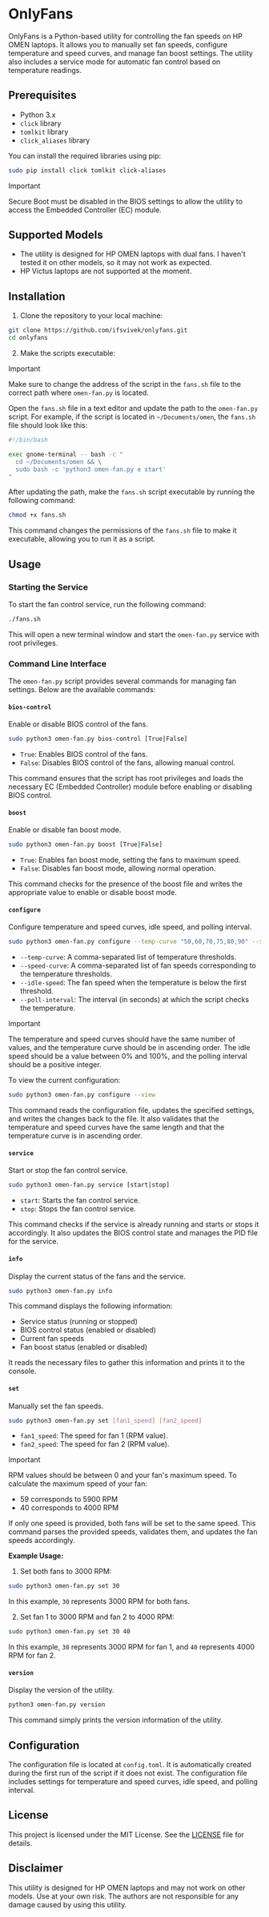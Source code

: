 # OnlyFans

OnlyFans is a Python-based utility for controlling the fan speeds on HP OMEN laptops. It allows you to manually set fan speeds, configure temperature and speed curves, and manage fan boost settings. The utility also includes a service mode for automatic fan control based on temperature readings.

## Prerequisites

-   Python 3.x
-   `click` library
-   `tomlkit` library
-   `click_aliases` library

You can install the required libraries using pip:

```sh
sudo pip install click tomlkit click-aliases
```

> [!Important]
> Secure Boot must be disabled in the BIOS settings to allow the utility to access the Embedded Controller (EC) module.

## Supported Models

-   The utility is designed for HP OMEN laptops with dual fans. I haven't tested it on other models, so it may not work as expected.
-   HP Victus laptops are not supported at the moment.

## Installation

1. Clone the repository to your local machine:

```sh
git clone https://github.com/ifsvivek/onlyfans.git
cd onlyfans
```

2. Make the scripts executable:

> [!Important]
> Make sure to change the address of the script in the `fans.sh` file to the correct path where `omen-fan.py` is located.

Open the `fans.sh` file in a text editor and update the path to the `omen-fan.py` script. For example, if the script is located in `~/Documents/omen`, the `fans.sh` file should look like this:

```sh
#!/bin/bash

exec gnome-terminal -- bash -c "
  cd ~/Documents/omen && \
  sudo bash -c 'python3 omen-fan.py e start'
"
```

After updating the path, make the `fans.sh` script executable by running the following command:

```sh
chmod +x fans.sh
```

This command changes the permissions of the `fans.sh` file to make it executable, allowing you to run it as a script.

## Usage

### Starting the Service

To start the fan control service, run the following command:

```sh
./fans.sh
```

This will open a new terminal window and start the `omen-fan.py` service with root privileges.

### Command Line Interface

The `omen-fan.py` script provides several commands for managing fan settings. Below are the available commands:

#### `bios-control`

Enable or disable BIOS control of the fans.

```sh
sudo python3 omen-fan.py bios-control [True|False]
```

-   `True`: Enables BIOS control of the fans.
-   `False`: Disables BIOS control of the fans, allowing manual control.

This command ensures that the script has root privileges and loads the necessary EC (Embedded Controller) module before enabling or disabling BIOS control.

#### `boost`

Enable or disable fan boost mode.

```sh
sudo python3 omen-fan.py boost [True|False]
```

-   `True`: Enables fan boost mode, setting the fans to maximum speed.
-   `False`: Disables fan boost mode, allowing normal operation.

This command checks for the presence of the boost file and writes the appropriate value to enable or disable boost mode.

#### `configure`

Configure temperature and speed curves, idle speed, and polling interval.

```sh
sudo python3 omen-fan.py configure --temp-curve "50,60,70,75,80,90" --speed-curve "50,60,80,100,100,100" --idle-speed 25 --poll-interval 1
```

-   `--temp-curve`: A comma-separated list of temperature thresholds.
-   `--speed-curve`: A comma-separated list of fan speeds corresponding to the temperature thresholds.
-   `--idle-speed`: The fan speed when the temperature is below the first threshold.
-   `--poll-interval`: The interval (in seconds) at which the script checks the temperature.

> [!Important]
> The temperature and speed curves should have the same number of values, and the temperature curve should be in ascending order. The idle speed should be a value between 0% and 100%, and the polling interval should be a positive integer.

To view the current configuration:

```sh
sudo python3 omen-fan.py configure --view
```

This command reads the configuration file, updates the specified settings, and writes the changes back to the file. It also validates that the temperature and speed curves have the same length and that the temperature curve is in ascending order.

#### `service`

Start or stop the fan control service.

```sh
sudo python3 omen-fan.py service [start|stop]
```

-   `start`: Starts the fan control service.
-   `stop`: Stops the fan control service.

This command checks if the service is already running and starts or stops it accordingly. It also updates the BIOS control state and manages the PID file for the service.

#### `info`

Display the current status of the fans and the service.

```sh
sudo python3 omen-fan.py info
```

This command displays the following information:

-   Service status (running or stopped)
-   BIOS control status (enabled or disabled)
-   Current fan speeds
-   Fan boost status (enabled or disabled)

It reads the necessary files to gather this information and prints it to the console.

#### `set`

Manually set the fan speeds.

```sh
sudo python3 omen-fan.py set [fan1_speed] [fan2_speed]
```

-   `fan1_speed`: The speed for fan 1 (RPM value).
-   `fan2_speed`: The speed for fan 2 (RPM value).

> [!Important]
> RPM values should be between 0 and your fan's maximum speed.
> To calculate the maximum speed of your fan:
>
> -   59 corresponds to 5900 RPM
> -   40 corresponds to 4000 RPM

If only one speed is provided, both fans will be set to the same speed. This command parses the provided speeds, validates them, and updates the fan speeds accordingly.

**Example Usage:**

1. Set both fans to 3000 RPM:

```sh
sudo python3 omen-fan.py set 30
```

In this example, `30` represents 3000 RPM for both fans.

2. Set fan 1 to 3000 RPM and fan 2 to 4000 RPM:

```sh
sudo python3 omen-fan.py set 30 40
```

In this example, `30` represents 3000 RPM for fan 1, and `40` represents 4000 RPM for fan 2.

#### `version`

Display the version of the utility.

```sh
python3 omen-fan.py version
```

This command simply prints the version information of the utility.

## Configuration

The configuration file is located at `config.toml`. It is automatically created during the first run of the script if it does not exist. The configuration file includes settings for temperature and speed curves, idle speed, and polling interval.

## License

This project is licensed under the MIT License. See the [LICENSE](./LICENSE) file for details.

## Disclaimer

This utility is designed for HP OMEN laptops and may not work on other models. Use at your own risk. The authors are not responsible for any damage caused by using this utility.
